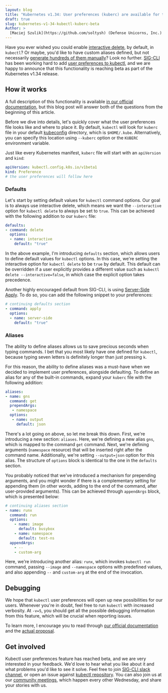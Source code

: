 ```yaml
---
layout: blog
title: "Kubernetes v1.34: User preferences (kuberc) are available for testing in kubectl 1.34"
draft: true
slug: kubernetes-v1-34-kubectl-kuberc-beta
Author: >
  [Maciej Szulik](https://github.com/soltysh) (Defense Unicorns, Inc.)
---
```


Have you ever wished you could enable [interactive delete](https://kep.k8s.io/3895),
by default, in `kubectl`? Or maybe, you'd like to have custom aliases defined,
but not necessarily [generate hundreds of them manually](https://github.com/ahmetb/kubectl-aliases)?
Look no further. [SIG-CLI](https://git.k8s.io/community/sig-cli/)
has been working hard to add [user preferences to kubectl](https://kep.k8s.io/3104),
and we are happy to announce that this functionality is reaching beta as part
of the Kubernetes v1.34 release.

## How it works

A full description of this functionality is available [in our official documentation](/docs/reference/kubectl/kuberc/),
but this blog post will answer both of the questions from the beginning of this
article.

Before we dive into details, let's quickly cover what the user preferences file
looks like and where to place it. By default, `kubectl` will look for `kuberc`
file in your default [kubeconfig](/docs/concepts/configuration/organize-cluster-access-kubeconfig/)
directory, which is `$HOME/.kube`. Alternatively, you can specify this location
using `--kuberc` option or the `KUBERC` environment variable.

Just like every Kubernetes manifest, `kuberc` file will start with an `apiVersion`
and `kind`:

```yaml
apiVersion: kubectl.config.k8s.io/v1beta1
kind: Preference
# the user preferences will follow here
```

### Defaults

Let's start by setting default values for `kubectl` command options. Our goal
is to always use interactive delete, which means we want the `--interactive`
option for `kubectl delete` to always be set to `true`. This can be achieved
with the following addition to our `kuberc` file:

```yaml
defaults:
- command: delete
  options:
  - name: interactive
    default: "true"
```

In the above example, I'm introducing `defaults` section, which allows users to
define default values for `kubectl` options. In this case, we're setting the
interactive option for `kubectl delete` to be `true` by default. This default
can be overridden if a user explicitly provides a different value such as
`kubectl delete --interactive=false`, in which case the explicit option takes
precedence.

Another highly encouraged default from SIG-CLI, is using [Server-Side Apply](/docs/reference/using-api/server-side-apply/).
To do so, you can add the following snippet to your preferences:

```yaml
# continuing defaults section
- command: apply
  options:
  - name: server-side
    default: "true"
```

### Aliases

The ability to define aliases allows us to save precious seconds when typing
commands. I bet that you most likely have one defined for `kubectl`, because
typing seven letters is definitely longer than just pressing `k`.

For this reason, the ability to define aliases was a must-have when we decided
to implement user preferences, alongside defaulting. To define an alias for any
of the built-in commands, expand your `kuberc` file with the following addition:

```yaml
aliases:
- name: gns
  command: get
  prependArgs:
   - namespace
  options:
   - name: output
     default: json
```

There's a lot going on above, so let me break this down. First, we're introducing
a new section: `aliases`. Here, we're defining a new alias `gns`, which is mapped
to the command `get` command. Next, we're defining arguments (`namespace` resource)
that will be inserted right after the command name. Additionally, we're setting
`--output=json` option for this alias. The structure of `options` block is identical
to the one in the `defaults` section.

You probably noticed that we've introduced a mechanism for prepending arguments,
and you might wonder if there is a complementary setting for appending them (in
other words, adding to the end of the command, after user-provided arguments).
This can be achieved through `appendArgs` block, which is presented below:

```yaml
# continuing aliases section
- name: runx
  command: run
  options:
    - name: image
      default: busybox
    - name: namespace
      default: test-ns
  appendArgs:
    - --
    - custom-arg
```

Here, we're introducing another alias: `runx`, which invokes `kubectl run` command,
passing `--image` and `--namespace` options with predefined values, and also
appending `--` and `custom-arg` at the end of the invocation.

## Debugging

We hope that `kubectl` user preferences will open up new possibilities for our users.
Whenever you're in doubt, feel free to run `kubectl` with increased verbosity.
At `-v=5`, you should get all the possible debugging information from this feature,
which will be crucial when reporting issues.

To learn more, I encourage you to read through [our official documentation](/docs/reference/kubectl/kuberc/)
and the [actual proposal](https://git.k8s.io/enhancements/keps/sig-cli/3104-introduce-kuberc/README.md).

## Get involved

Kubectl user preferences feature has reached beta, and we are very interested
in your feedback. We'd love to hear what you like about it and what problems
you'd like to see it solve. Feel free to join [SIG-CLI slack channel](https://kubernetes.slack.com/archives/C2GL57FJ4),
or open an issue against [kubectl repository](https://git.k8s.io/kubectl/).
You can also join us at our [community meetings](https://git.k8s.io/community/sig-cli/#meetings),
which happen every other Wednesday, and share your stories with us.
